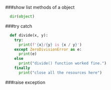 ###show list methods of a object

```python
  dir(object)
```

###try catch

```python
  def divide(x, y):
    try:
      print(f'{x}/{y} is {x / y}')
    except ZeroDivisionError as e:
      print(e)
    else
      print("divide() function worked fine.")
    finally
      print("close all the resources here")
```

###raise exception